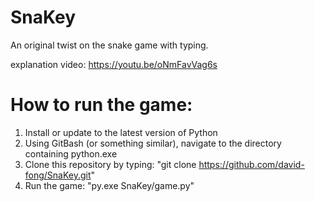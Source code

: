# SnaKey
An original twist on the snake game with typing.

explanation video: https://youtu.be/oNmFavVag6s

# How to run the game:
1. Install or update to the latest version of Python
2. Using GitBash (or something similar), navigate to 
      the directory containing python.exe
3. Clone this repository by typing: 
      "git clone https://github.com/david-fong/SnaKey.git"
4. Run the game: "py.exe SnaKey/game.py"
